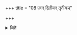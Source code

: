 +++
title = "08 एवन् द्वितीयन् तृतीयञ्"

+++

<details><summary>थिते</summary>

एवं द्वितीयं तृतीयं च करोति ८
</details>
